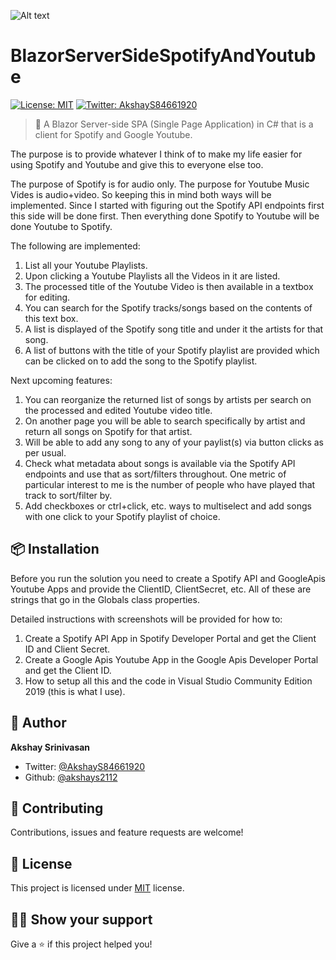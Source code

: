 ![Alt text](https://raw.githubusercontent.com/akshays2112/BlazorWebassemblySpotifyAndYoutube/master/Images/BlazorMusicClient.png "Blazor Music Client")
# BlazorServerSideSpotifyAndYoutube

[![License: MIT](https://img.shields.io/badge/license-MIT-yellow.svg)](#)
[![Twitter: AkshayS84661920](https://img.shields.io/twitter/follow/AkshayS84661920.svg?style=social)](https://twitter.com/AkshayS84661920)

> 🚀 A Blazor Server-side SPA (Single Page Application) in C# that is a client for Spotify and Google Youtube.

The purpose is to provide whatever I think of to make my life easier for using Spotify and Youtube and give this to everyone else too.

The purpose of Spotify is for audio only. The purpose for Youtube Music Vides is audio+video. So keeping this in mind both ways will be implemented. Since I started with figuring out the Spotify API endpoints first this side will be done first. Then everything done Spotify to Youtube will be done Youtube to Spotify.

The following are implemented:
1) List all your Youtube Playlists.
2) Upon clicking a Youtube Playlists all the Videos in it are listed.
3) The processed title of the Youtube Video is then available in a textbox for editing.
4) You can search for the Spotify tracks/songs based on the contents of this text box.
5) A list is displayed of the Spotify song title and under it the artists for that song.
6) A list of buttons with the title of your Spotify playlist are provided which can be clicked on to add the song to the Spotify playlist.

Next upcoming features:
1) You can reorganize the returned list of songs by artists per search on the processed and edited Youtube video title.
2) On another page you will be able to search specifically by artist and return all songs on Spotify for that artist.
3) Will be able to add any song to any of your paylist(s) via button clicks as per usual.
4) Check what metadata about songs is available via the Spotify API endpoints and use that as sort/filters throughout. One metric of particular interest to me is the number of people who have played that track to sort/filter by.
5) Add checkboxes or ctrl+click, etc. ways to multiselect and add songs with one click to your Spotify playlist of choice.

## :package: Installation

Before you run the solution you need to create a Spotify API and GoogleApis Youtube Apps and provide the ClientID, ClientSecret, etc. All of these are strings that go in the Globals class properties.

Detailed instructions with screenshots will be provided for how to:
1) Create a Spotify API App in Spotify Developer Portal and get the Client ID and Client Secret.
2) Create a Google Apis Youtube App in the Google Apis Developer Portal and get the Client ID.
3) How to setup all this and the code in Visual Studio Community Edition 2019 (this is what I use).

## :man: Author

**Akshay Srinivasan**

- Twitter: [@AkshayS84661920](https://twitter.com/AkshayS84661920)
- Github: [@akshays2112](https://github.com/akshays2112)

## :handshake: Contributing

Contributions, issues and feature requests are welcome!

## :pencil: License

This project is licensed under [MIT](https://opensource.org/licenses/MIT) license.

## :man_astronaut: Show your support

Give a ⭐️ if this project helped you!